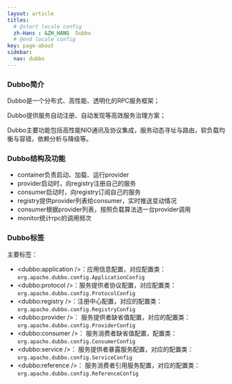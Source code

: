 ```yaml
---
layout: article
titles:
  # @start locale config
  zh-Hans : &ZH_HANS  Dubbo
  # @end locale config
key: page-about
sidebar:
  nav: dubbo
---
```


### Dubbo简介

Dubbo是一个分布式、高性能、透明化的RPC服务框架；

Dubbo提供服务自动注册、自动发现等高效服务治理方案；

Dubbo主要功能包括高性能NIO通讯及协议集成，服务动态寻址与路由，软负载均衡与容错，依赖分析与降级等。

### Dubbo结构及功能

- container负责启动、加载、运行provider
- provider启动时，向registry注册自己的服务
- consumer启动时，向registry订阅自己的服务
- registry提供provider列表给consumer，实时推送变动情况
- consumer根据provider列表，按照负载算法选一台provider调用
- monitor统计rpc的调用频次

### Dubbo标签

主要标签：

- <dubbo:application />：应用信息配置，对应配置类：` org.apache.dubbo.config.ApplicationConfig `
- <dubbo:protocol />：服务提供者协议配置，对应配置类：` org.apache.dubbo.config.ProtocolConfig `
- <dubbo:registry />：注册中心配置，对应的配置类：`org.apache.dubbo.config.RegistryConfig`
- <dubbo:provider />： 服务提供者缺省值配置，对应的配置类： `org.apache.dubbo.config.ProviderConfig` 
- <dubbo:consumer />： 服务消费者缺省值配置，配置类： `org.apache.dubbo.config.ConsumerConfig` 
- <dubbo:service />： 服务提供者暴露服务配置，对应的配置类：`org.apache.dubbo.config.ServiceConfig` 
- <dubbo:reference />： 服务消费者引用服务配置，对应的配置类： `org.apache.dubbo.config.ReferenceConfig` 

